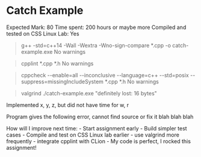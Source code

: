 # Catch Example

Expected Mark: 80
Time spent: 200 hours or maybe more
Compiled and tested on CSS Linux Lab: Yes

> g++ -std=c++14 -Wall -Wextra -Wno-sign-compare *.cpp -o catch-example.exe
No warnings

> cpplint *.cpp *.h
No warnings

> cppcheck --enable=all --inconclusive --language=c++ --std=posix --suppress=missingIncludeSystem *.cpp *.h
No warnings

> valgrind ./catch-example.exe
"definitely lost: 16 bytes"


Implemented x, y, z, but did not have time for w, r

Program gives the following error, cannot find source or fix it
            blah blah blah

How will I improve next time:
    - Start assignment early
    - Build simpler test cases
    - Compile and test on CSS Linux lab earlier
    - use valgrind more frequently
    - integrate cpplint with CLion
    - My code is perfect, I rocked this assignment!




